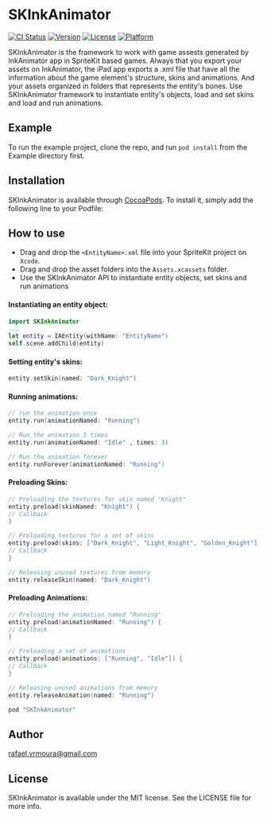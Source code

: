 # SKInkAnimator

[![CI Status](http://img.shields.io/travis/rafael.vrmoura@gmail.com/SKInkAnimator.svg?style=flat)](https://travis-ci.org/rafael.vrmoura@gmail.com/SKInkAnimator)
[![Version](https://img.shields.io/cocoapods/v/SKInkAnimator.svg?style=flat)](http://cocoapods.org/pods/SKInkAnimator)
[![License](https://img.shields.io/cocoapods/l/SKInkAnimator.svg?style=flat)](http://cocoapods.org/pods/SKInkAnimator)
[![Platform](https://img.shields.io/cocoapods/p/SKInkAnimator.svg?style=flat)](http://cocoapods.org/pods/SKInkAnimator)

SKInkAnimator is the framework to work with game assests generated by InkAnimator app in SpriteKit based games.
Always that you export your assets on InkAnimator, the iPad app exports a <EntityName>.xml file that have all the information about the game element's structure, skins and animations. And your assets organized in folders that represents the entity's bones. Use SKInkAnimator framework to instantiate entity's objects, load and set skins and load and run animations.

## Example

To run the example project, clone the repo, and run `pod install` from the Example directory first.

## Installation

SKInkAnimator is available through [CocoaPods](http://cocoapods.org). To install
it, simply add the following line to your Podfile:

## How to use

- Drag and drop the `<EntityName>.xml` file into your SpriteKit project on `Xcode`.
- Drag and drop the asset folders into the `Assets.xcassets` folder.
- Use the SKInkAnimator API to instantiate entity objects, set skins and run animations

#### Instantiating an entity object:
```swift
import SKInkAnimator
...
let entity = IAEntity(withName: "EntityName")
self.scene.addChild(entity)
```

#### Setting entity's skins:
```swift
entity.setSkin(named: "Dark_Knight")
```
#### Running animations:
```swift
// run the animation once
entity.run(animationNamed: "Running")

// Run the animation 3 times
entity.run(animationNamed: "Idle" , times: 3)

// Run the animation forever
entity.runForever(animationNamed: "Running")
```

#### Preloading Skins:

```swift
// Preloading the textures for skin named "Knight"
entity.preload(skinNamed: "Knight") {
// Callback
}

// Preloading textures for a set of skins
entity.preload(skins: ["Dark_Knight", "Light_Knight", "Golden_Knight"]) {
// Callback
}

// Releasing unused textures from memory
entity.releaseSkin(named: "Dark_Knight")
```

#### Preloading Animations:

```swift
// Preloading the animation named "Running"
entity.preload(animationNamed: "Running") {
// Callback    
}

// Preloading a set of animations
entity.preload(animations: ["Running", "Idle"]) {
// Callback
}

// Releasing unused animations from memory
entity.releaseAnimation(named: "Running")
```

```ruby
pod "SKInkAnimator"
```

## Author

rafael.vrmoura@gmail.com

## License

SKInkAnimator is available under the MIT license. See the LICENSE file for more info.
